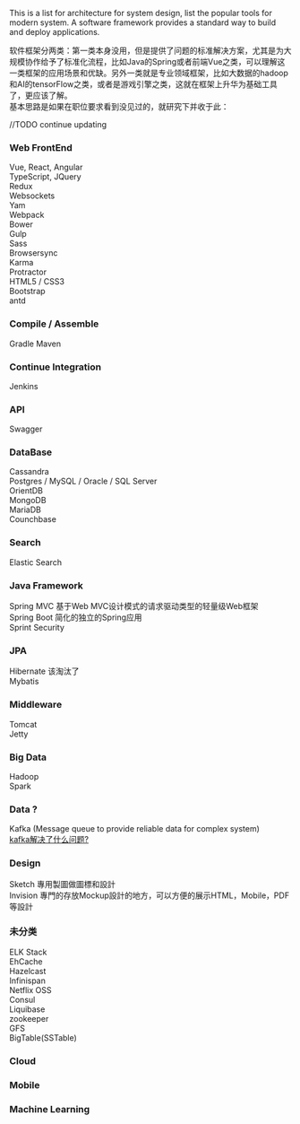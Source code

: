 This is a list for architecture for system design, list the popular tools for modern system.
A software framework provides a standard way to build and deploy applications. 

软件框架分两类：第一类本身没用，但是提供了问题的标准解决方案，尤其是为大规模协作给予了标准化流程，比如Java的Spring或者前端Vue之类，可以理解这一类框架的应用场景和优缺。另外一类就是专业领域框架，比如大数据的hadoop和AI的tensorFlow之类，或者是游戏引擎之类，这就在框架上升华为基础工具了，更应该了解。  
基本思路是如果在职位要求看到没见过的，就研究下并收于此：

//TODO continue updating

### Web FrontEnd
Vue, React, Angular  
TypeScript, JQuery  
Redux  
Websockets  
Yam  
Webpack  
Bower  
Gulp  
Sass  
Browsersync  
Karma  
Protractor  
HTML5 / CSS3  
Bootstrap  
antd  

### Compile / Assemble
Gradle
Maven

### Continue Integration
Jenkins

### API
Swagger

### DataBase
Cassandra  
Postgres / MySQL / Oracle / SQL Server  
OrientDB  
MongoDB  
MariaDB  
Counchbase  

### Search
Elastic Search

### Java Framework
Spring MVC 基于Web MVC设计模式的请求驱动类型的轻量级Web框架  
Spring Boot 简化的独立的Spring应用  
Sprint Security  

### JPA
Hibernate 该淘汰了  
Mybatis

### Middleware
Tomcat  
Jetty  

### Big Data
Hadoop  
Spark

### Data ?
Kafka (Message queue to provide reliable data for complex system)  
[kafka解决了什么问题?](https://www.zhihu.com/question/53331259)  

### Design
Sketch 專用製圖做圖標和設計  
Invision 專門的存放Mockup設計的地方，可以方便的展示HTML，Mobile，PDF等設計  

### 未分类
ELK Stack  
EhCache  
Hazelcast  
Infinispan  
Netflix OSS    
Consul    
Liquibase    
zookeeper  
GFS  
BigTable(SSTable)  

### Cloud

### Mobile

### Machine Learning
